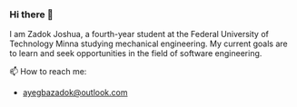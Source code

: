 ### Hi there 👋

I am Zadok Joshua, a fourth-year student at the Federal University of Technology Minna studying mechanical engineering. My current goals are to learn and seek opportunities in the field of software engineering. 

📫 How to reach me: 
- ayegbazadok@outlook.com

<!--
**Tsadhoq/tsadhoq** is a ✨ _special_ ✨ repository because its `README.md` (this file) appears on your GitHub profile.

Here are some ideas to get you started:

- 🔭 I’m currently working on ...
- 🌱 I’m currently learning ...
- 👯 I’m looking to collaborate on ...
- 🤔 I’m looking for help with ...
- 💬 Ask me about ...
- 📫 How to reach me: ...
- 😄 Pronouns: ...
- ⚡ Fun fact: ...
-->
